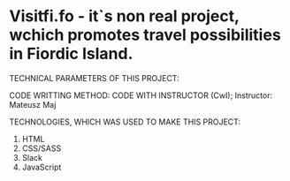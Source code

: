 # Visitfi.fo - it`s non real project, wchich promotes travel possibilities in Fiordic Island. 

TECHNICAL PARAMETERS OF THIS PROJECT:

CODE WRITTING METHOD: CODE WITH INSTRUCTOR (CwI); Instructor: Mateusz Maj

TECHNOLOGIES, WHICH WAS USED TO MAKE THIS PROJECT:

1. HTML
2. CSS/SASS
3. Slack
4. JavaScript

